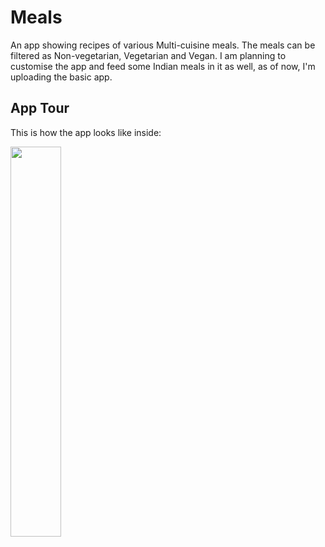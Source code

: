 # Meals

An app showing recipes of various Multi-cuisine meals. The meals can be filtered as Non-vegetarian, Vegetarian and Vegan. I am planning to customise the app and feed some Indian meals in it as well, as of now, I'm uploading the basic app.

## App Tour

This is how the app looks like inside:

<img src="app.gif" width=40% height=40%>

